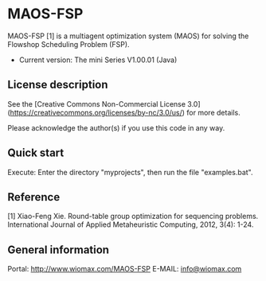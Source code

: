 MAOS-FSP
========

MAOS-FSP [1] is a multiagent optimization system (MAOS) for solving the Flowshop Scheduling Problem (FSP).

- Current version: The mini Series V1.00.01 (Java)

License description
-------------------

See the [Creative Commons Non-Commercial License 3.0] (https://creativecommons.org/licenses/by-nc/3.0/us/) for more details.

Please acknowledge the author(s) if you use this code in any way.

Quick start
-----------

Execute: Enter the directory "myprojects", then run the file "examples.bat".

Reference
---------

[1] Xiao-Feng Xie. Round-table group optimization for sequencing problems. International Journal of Applied Metaheuristic Computing, 2012, 3(4): 1-24. 

General information
-------------------

Portal: http://www.wiomax.com/MAOS-FSP
E-MAIL: info@wiomax.com
